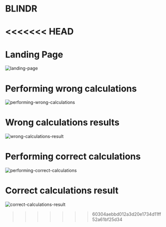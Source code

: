 # BLINDR
<<<<<<< HEAD
=======

<h1>Landing Page</h1>

![landing-page](https://user-images.githubusercontent.com/51198797/165939823-72eddce0-fea0-40d6-9646-25342f66061b.png)

<h1>Performing wrong calculations</h1>

![performing-wrong-calculations](https://user-images.githubusercontent.com/51198797/165940130-ed640f29-071a-435a-871f-46927cc04077.png)

<h1>Wrong calculations results</h1>

![wrong-calculations-result](https://user-images.githubusercontent.com/51198797/165940183-04501135-7108-472a-8a7c-38570099b09f.png)


<h1>Performing correct calculations</h1>

![performing-correct-calculations](https://user-images.githubusercontent.com/51198797/165940059-ab2cc87f-1b9b-421f-9720-d7286a19e950.png)

<h1>Correct calculations result</h1>

![correct-calculations-result](https://user-images.githubusercontent.com/51198797/165940256-0898dfd7-69a2-4bb5-bc8d-dac241ff8e27.png)


>>>>>>> 60304aebbd012a3d20e1734d11ff52a61bf25d34
